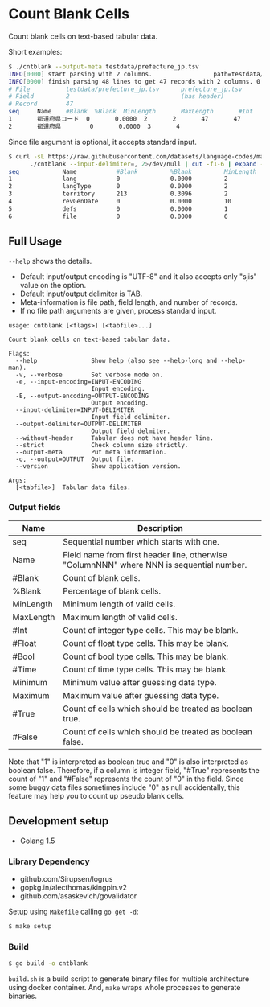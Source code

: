 # Count Blank Cells

Count blank cells on text-based tabular data.

Short examples:

```bash
$ ./cntblank --output-meta testdata/prefecture_jp.tsv
INFO[0000] start parsing with 2 columns.                 path=testdata/prefecture_jp.tsv
INFO[0000] finish parsing 48 lines to get 47 records with 2 columns. 0 errors detected.  path=testdata/prefecture_jp.tsv
# File          testdata/prefecture_jp.tsv      prefecture_jp.tsv
# Field         2                               (has header)
# Record        47
seq     Name    #Blank  %Blank  MinLength       MaxLength       #Int    #Float  #Bool   #Time    Minimum Maximum #True   #False
1       都道府県コード  0       0.0000  2       2       47       47               1       47
2       都道府県        0       0.0000  3       4
```

Since file argument is optional, it accepts standard input.

```bash
$ curl -sL https://raw.githubusercontent.com/datasets/language-codes/master/data/ietf-language-tags.csv |
      ./cntblank --input-delimiter=, 2>/dev/null | cut -f1-6 | expand -t 15
seq            Name           #Blank         %Blank         MinLength      MaxLength
1              lang           0              0.0000         2              14
2              langType       0              0.0000         2              4
3              territory      213            0.3096         2              3
4              revGenDate     0              0.0000         10             10
5              defs           0              0.0000         1              1
6              file           0              0.0000         6              18
```

## Full Usage

`--help` shows the details.

- Default input/output encoding is "UTF-8" and it also accepts only "sjis" value on the option.
- Default input/output delimiter is TAB.
- Meta-information is file path, field length, and number of records.
- If no file path arguments are given, process standard input.

```text
usage: cntblank [<flags>] [<tabfile>...]

Count blank cells on text-based tabular data.

Flags:
  --help               Show help (also see --help-long and --help-man).
  -v, --verbose        Set verbose mode on.
  -e, --input-encoding=INPUT-ENCODING
                       Input encoding.
  -E, --output-encoding=OUTPUT-ENCODING
                       Output encoding.
  --input-delimiter=INPUT-DELIMITER
                       Input field delimiter.
  --output-delimiter=OUTPUT-DELIMITER
                       Output field delmiter.
  --without-header     Tabular does not have header line.
  --strict             Check column size strictly.
  --output-meta        Put meta information.
  -o, --output=OUTPUT  Output file.
  --version            Show application version.

Args:
  [<tabfile>]  Tabular data files.
```

### Output fields

| Name | Description |
|------|-------------|
| seq | Sequential number which starts with one. |
| Name | Field name from first header line, otherwise "ColumnNNN" where NNN is sequential number. |
| #Blank | Count of blank cells. |
| %Blank | Percentage of blank cells. |
| MinLength | Minimum length of valid cells. |
| MaxLength | Maximum length of valid cells. |
| #Int | Count of integer type cells. This may be blank. |
| #Float | Count of float type cells. This may be blank. |
| #Bool | Count of bool type cells. This may be blank. |
| #Time | Count of time type cells. This may be blank. |
| Minimum | Minimum value after guessing data type. |
| Maximum | Maximum value after guessing data type. |
| #True | Count of cells which should be treated as boolean true. |
| #False | Count of cells which should be treated as boolean false. |

Note that "1" is interpreted as boolean true and "0" is also interpreted as boolean false.
Therefore, if a column is integer field, "#True" represents the count of "1" and "#False"
represents the count of "0" in the field.
Since some buggy data files sometimes include "0" as null accidentally, this feature may
help you to count up pseudo blank cells.


## Development setup

- Golang 1.5

### Library Dependency

- github.com/Sirupsen/logrus
- gopkg.in/alecthomas/kingpin.v2
- github.com/asaskevich/govalidator

Setup using `Makefile` calling `go get -d`:

```bash
$ make setup
```

### Build

```bash
$ go build -o cntblank
```

`build.sh` is a build script to generate binary files for multiple architecture
using docker container. And, `make` wraps whole processes to generate binaries.
